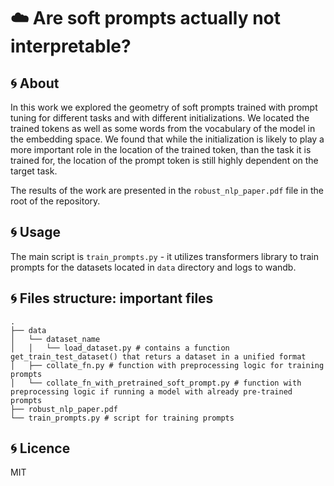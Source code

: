 # :cloud: Are soft prompts actually not interpretable?

## :cyclone: About
In this work we explored the geometry of soft prompts trained with prompt tuning for different tasks and with different initializations. We located the trained tokens as well as some words from the vocabulary of the model in the embedding space. We found that while the initialization is likely to play a more important role in the location of the trained token, than the task it is trained for, the location of the prompt token is still highly dependent on the target task.

The results of the work are presented in the ```robust_nlp_paper.pdf``` file in the root of the repository.

## :cyclone: Usage

The main script is ```train_prompts.py``` - it utilizes transformers library to train prompts for the datasets located in ```data``` directory and logs to wandb.

## :cyclone: Files structure: important files

```
.
├── data
│   └── dataset_name
│   │   └── load_dataset.py # contains a function get_train_test_dataset() that returs a dataset in a unified format
│   ├── collate_fn.py # function with preprocessing logic for training prompts
│   └── collate_fn_with_pretrained_soft_prompt.py # function with preprocessing logic if running a model with already pre-trained prompts
├── robust_nlp_paper.pdf
└── train_prompts.py # script for training prompts
```

## :cyclone: Licence
MIT
